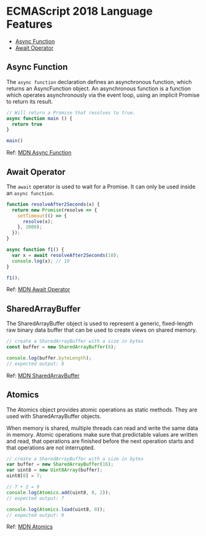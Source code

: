 # ECMAScript 2018 Language Features

* [Async Function](#async-function)
* [Await Operator](#await-operator)

## Async Function

The `async function` declaration defines an asynchronous function, which returns an AsyncFunction object. An asynchronous function is a function which operates asynchronously via the event loop, using an implicit Promise to return its result.

```js
// Will return a Promise that resolves to true.
async function main () {
  return true
}

main()
```

Ref: [MDN Async Function](https://developer.mozilla.org/en-US/docs/Web/JavaScript/Reference/Statements/async_function)

## Await Operator

The `await` operator is used to wait for a Promise. It can only be used inside an `async function`.

```js
function resolveAfter2Seconds(x) { 
  return new Promise(resolve => {
    setTimeout(() => {
      resolve(x);
    }, 2000);
  });
}

async function f1() {
  var x = await resolveAfter2Seconds(10);
  console.log(x); // 10
}

f1();
```

Ref: [MDN Await Operator](https://developer.mozilla.org/en-US/docs/Web/JavaScript/Reference/Operators/await)

## SharedArrayBuffer

The SharedArrayBuffer object is used to represent a generic, fixed-length raw binary data buffer that can be used to create views on shared memory.

```js
// create a SharedArrayBuffer with a size in bytes
const buffer = new SharedArrayBuffer(8);

console.log(buffer.byteLength);
// expected output: 8
```

Ref: [MDN SharedArrayBuffer](https://developer.mozilla.org/en-US/docs/Web/JavaScript/Reference/Global_Objects/SharedArrayBuffer)

## Atomics

The Atomics object provides atomic operations as static methods. They are used with SharedArrayBuffer objects.

When memory is shared, multiple threads can read and write the same data in memory. Atomic operations make sure that predictable values are written and read, that operations are finished before the next operation starts and that operations are not interrupted.

```js
// create a SharedArrayBuffer with a size in bytes
var buffer = new SharedArrayBuffer(16);
var uint8 = new Uint8Array(buffer);
uint8[0] = 7;

// 7 + 2 = 9
console.log(Atomics.add(uint8, 0, 2));
// expected output: 7

console.log(Atomics.load(uint8, 0));
// expected output: 9
```

Ref: [MDN Atomics](https://developer.mozilla.org/en-US/docs/Web/JavaScript/Reference/Global_Objects/Atomics)


